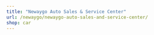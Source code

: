 ```yaml
---
title: "Newaygo Auto Sales & Service Center"
url: /newaygo/newaygo-auto-sales-and-service-center/
shop: car
---
```

